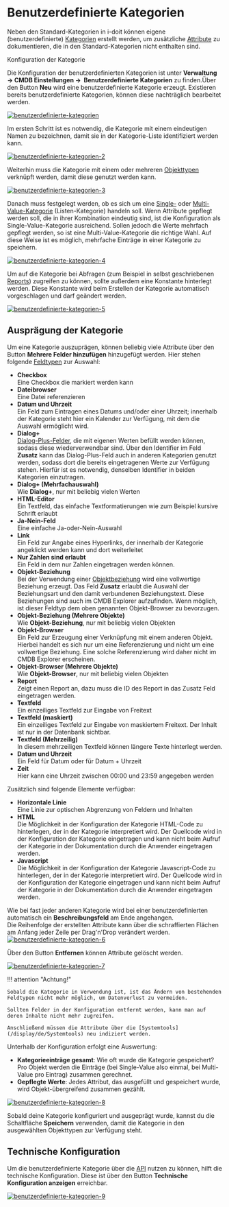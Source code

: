 # Benutzerdefinierte Kategorien

Neben den Standard-Kategorien in i-doit können eigene (benutzerdefinierte) [Kategorien](struktur-it-dokumentation.md) erstellt werden, um zusätzliche [Attribute](struktur-it-dokumentation.md) zu dokumentieren, die in den Standard-Kategorien nicht enthalten sind.

Konfiguration der Kategorie

Die Konfiguration der benutzerdefinierten Kategorien ist unter **Verwaltung → CMDB Einstellungen →  Benutzerdefinierte Kategorien** zu finden.Über den Button **Neu** wird eine benutzerdefinierte Kategorie erzeugt. Existieren bereits benutzerdefinierte Kategorien, können diese nachträglich bearbeitet werden.

[![benutzerdefinierte-kategorien](../assets/images/de/grundlagen/benutzerdefinierte-kategorien/1-bk.png)](../assets/images/de/grundlagen/benutzerdefinierte-kategorien/1-bk.png)

Im ersten Schritt ist es notwendig, die Kategorie mit einem eindeutigen Namen zu bezeichnen, damit sie in der Kategorie-Liste identifiziert werden kann.

[![benutzerdefinierte-kategorien-2](../assets/images/de/grundlagen/benutzerdefinierte-kategorien/2-bk.png)](../assets/images/de/grundlagen/benutzerdefinierte-kategorien/2-bk.png)

Weiterhin muss die Kategorie mit einem oder mehreren [Objekttypen](struktur-it-dokumentation.md) verknüpft werden, damit diese genutzt werden kann.

[![benutzerdefinierte-kategorien-3](../assets/images/de/grundlagen/benutzerdefinierte-kategorien/3-bk.png)](../assets/images/de/grundlagen/benutzerdefinierte-kategorien/3-bk.png)

Danach muss festgelegt werden, ob es sich um eine [Single-](struktur-it-dokumentation.md) oder [Multi-Value-Kategorie](struktur-it-dokumentation.md) (Listen-Kategorie) handeln soll. Wenn Attribute gepflegt werden soll, die in ihrer Kombination eindeutig sind, ist die Konfiguration als Single-Value-Kategorie ausreichend. Sollen jedoch die Werte mehrfach gepflegt werden, so ist eine Multi-Value-Kategorie die richtige Wahl. Auf diese Weise ist es möglich, mehrfache Einträge in einer Kategorie zu speichern.

[![benutzerdefinierte-kategorien-4](../assets/images/de/grundlagen/benutzerdefinierte-kategorien/4-bk.png)](../assets/images/de/grundlagen/benutzerdefinierte-kategorien/4-bk.png)
<!---Todo: Fixme--->
Um auf die Kategorie bei Abfragen (zum Beispiel in selbst geschriebenen [Reports](/display/de/Report+Manager)) zugreifen zu können, sollte außerdem eine Konstante hinterlegt werden. Diese Konstante wird beim Erstellen der Kategorie automatisch vorgeschlagen und darf geändert werden.

[![benutzerdefinierte-kategorien-5](../assets/images/de/grundlagen/benutzerdefinierte-kategorien/5-bk.png)](../assets/images/de/grundlagen/benutzerdefinierte-kategorien/5-bk.png)

Ausprägung der Kategorie
------------------------

Um eine Kategorie auszuprägen, können beliebig viele Attribute über den Button **Mehrere Felder hinzufügen** hinzugefügt werden. Hier stehen folgende [Feldtypen](attributfelder.md) zur Auswahl:

*   **Checkbox**  
    Eine Checkbox die markiert werden kann
*   **Dateibrowser**  
    Eine Datei referenzieren
*   **Datum und Uhrzeit**  
    Ein Feld zum Eintragen eines Datums und/oder einer Uhrzeit; innerhalb der Kategorie steht hier ein Kalender zur Verfügung, mit dem die Auswahl ermöglicht wird.
*   **Dialog+**  
    [Dialog-Plus-Felder](dialog-admin.md), die mit eigenen Werten befüllt werden können, sodass diese wiederverwendbar sind. Über den Identifier im Feld **Zusatz** kann das Dialog-Plus-Feld auch in anderen Kategorien genutzt werden, sodass dort die bereits eingetragenen Werte zur Verfügung stehen. Hierfür ist es notwendig, denselben Identifier in beiden Kategorien einzutragen.
*   **Dialog+ (Mehrfachauswahl)**  
    Wie **Dialog+**, nur mit beliebig vielen Werten
*   **HTML-Editor**  
    Ein Textfeld, das einfache Textformatierungen wie zum Beispiel kursive Schrift erlaubt
*   **Ja-Nein-Feld**  
    Eine einfache Ja-oder-Nein-Auswahl
*   **Link**  
    Ein Feld zur Angabe eines Hyperlinks, der innerhalb der Kategorie angeklickt werden kann und dort weiterleitet
*   **Nur Zahlen sind erlaubt**  
    Ein Feld in dem nur Zahlen eingetragen werden können.
*   **Objekt-Beziehung**  
    Bei der Verwendung einer [Objektbeziehung](objekt-beziehungen.md) wird eine vollwertige Beziehung erzeugt. Das Feld **Zusatz** erlaubt die Auswahl der Beziehungsart und den damit verbundenen Beziehungstext. Diese Beziehungen sind auch im CMDB Explorer aufzufinden. Wenn möglich, ist dieser Feldtyp dem oben genannten Objekt-Browser zu bevorzugen.
*   **Objekt-Beziehung (Mehrere Objekte)**  
    Wie **Objekt-Beziehung**, nur mit beliebig vielen Objekten
*   **Objekt-Browser**  
    Ein Feld zur Erzeugung einer Verknüpfung mit einem anderen Objekt. Hierbei handelt es sich nur um eine Referenzierung und nicht um eine vollwertige Beziehung. Eine solche Referenzierung wird daher nicht im CMDB Explorer erscheinen.
*   **Objekt-Browser (Mehrere Objekte)**  
    Wie **Objekt-Browser**, nur mit beliebig vielen Objekten
*   **Report**  
    Zeigt einen Report an, dazu muss die ID des Report in das Zusatz Feld eingetragen werden.
*   **Textfeld**  
    Ein einzeiliges Textfeld zur Eingabe von Freitext
*   **Textfeld (maskiert)**  
    Ein einzeiliges Textfeld zur Eingabe von maskiertem Freitext. Der Inhalt ist nur in der Datenbank sichtbar.
*   **Textfeld (Mehrzeilig)**  
    In diesem mehrzeiligen Textfeld können längere Texte hinterlegt werden.
*   **Datum und Uhrzeit**  
    Ein Feld für Datum oder für Datum + Uhrzeit
*   **Zeit**  
    Hier kann eine Uhrzeit zwischen 00:00 und 23:59 angegeben werden

Zusätzlich sind folgende Elemente verfügbar:

*   **Horizontale Linie**  
    Eine Linie zur optischen Abgrenzung von Feldern und Inhalten
*   **HTML**  
    Die Möglichkeit in der Konfiguration der Kategorie HTML-Code zu hinterlegen, der in der Kategorie interpretiert wird. Der Quellcode wird in der Konfiguration der Kategorie eingetragen und kann nicht beim Aufruf der Kategorie in der Dokumentation durch die Anwender eingetragen werden.
*   **Javascript**  
    Die Möglichkeit in der Konfiguration der Kategorie Javascript-Code zu hinterlegen, der in der Kategorie interpretiert wird. Der Quellcode wird in der Konfiguration der Kategorie eingetragen und kann nicht beim Aufruf der Kategorie in der Dokumentation durch die Anwender eingetragen werden.

  

Wie bei fast jeder anderen Kategorie wird bei einer benutzerdefinierten automatisch ein **Beschreibungsfeld** am Ende angehangen.  
Die Reihenfolge der erstellten Attribute kann über die schraffierten Flächen am Anfang jeder Zeile per Drag'n'Drop verändert werden.  
[![benutzerdefinierte-kategorien-6](../assets/images/de/grundlagen/benutzerdefinierte-kategorien/6-bk.gif)](../assets/images/de/grundlagen/benutzerdefinierte-kategorien/6-bk.gif)

  

Über den Button **Entfernen** können Attribute gelöscht werden.

[![benutzerdefinierte-kategorien-7](../assets/images/de/grundlagen/benutzerdefinierte-kategorien/7-bk.gif)](../assets/images/de/grundlagen/benutzerdefinierte-kategorien/7-bk.gif)
<!---Todo: Fixme--->
!!! attention "Achtung!"

    Sobald die Kategorie in Verwendung ist, ist das Ändern von bestehenden Feldtypen nicht mehr möglich, um Datenverlust zu vermeiden.

    Sollten Felder in der Konfiguration entfernt werden, kann man auf deren Inhalte nicht mehr zugreifen.

    Anschließend müssen die Attribute über die [Systemtools](/display/de/Systemtools) neu indiziert werden.

Unterhalb der Konfiguration erfolgt eine Auswertung:

*   **Kategorieeinträge gesamt**: Wie oft wurde die Kategorie gespeichert? Pro Objekt werden die Einträge (bei Single-Value also einmal, bei Multi-Value pro Eintrag) zusammen gerechnet.
*   **Gepflegte Werte**: Jedes Attribut, das ausgefüllt und gespeichert wurde, wird Objekt-übergreifend zusammen gezählt.

[![benutzerdefinierte-kategorien-8](../assets/images/de/grundlagen/benutzerdefinierte-kategorien/8-bk.png)](../assets/images/de/grundlagen/benutzerdefinierte-kategorien/8-bk.png)

Sobald deine Kategorie konfiguriert und ausgeprägt wurde, kannst du die Schaltfläche **Speichern** verwenden, damit die Kategorie in den ausgewählten Objekttypen zur Verfügung steht.

Technische Konfiguration
------------------------
<!---Todo: Fixme--->
Um die benutzerdefinierte Kategorie über die [API](/pages/viewpage.action?pageId=7831613) nutzen zu können, hilft die technische Konfiguration. Diese ist über den Button **Technische Konfiguration anzeigen** erreichbar.

[![benutzerdefinierte-kategorien-9](../assets/images/de/grundlagen/benutzerdefinierte-kategorien/9-bk.png)](../assets/images/de/grundlagen/benutzerdefinierte-kategorien/9-bk.png)